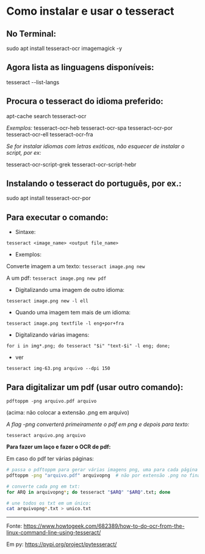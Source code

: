 # Como instalar e usar o tesseract

## No Terminal:
sudo apt install tesseract-ocr imagemagick -y


## Agora lista as linguagens disponíveis:
tesseract --list-langs


## Procura o tesseract do idioma preferido:
apt-cache search tesseract-ocr


*Exemplos:*
tesseract-ocr-heb
tesseract-ocr-spa
tesseract-ocr-por
tesseract-ocr-ell 
tesseract-ocr-fra


_Se for instalar idiomas com letras exóticas, não esquecer de instalar o script, por ex:_

tesseract-ocr-script-grek
tesseract-ocr-script-hebr


## Instalando o tesseract do português, por ex.:
sudo apt install tesseract-ocr-por


## Para executar o comando:

 - Sintaxe:
 
`tesseract <image_name> <output file_name>`

 - Exemplos:
 
Converte imagem a um texto:
`tesseract image.png new`

A um pdf:
`tesseract image.png new pdf`

 - Digitalizando uma imagem de outro idioma:
 
`tesseract image.png new -l ell`

 - Quando uma imagem tem mais de um idioma:

`tesseract image.png textfile -l eng+por+fra`

 - Digitalizando várias imagens:
 
`for i in img*.png; do tesseract "$i" "text-$i" -l eng; done;`

 - ver
 
`tesseract img-63.png arquivo --dpi 150`

## Para digitalizar um pdf (usar outro comando):

`pdftoppm -png arquivo.pdf arquivo`

(acima: não colocar a extensão .png em arquivo)

*A flag -png converterá primeiramente o pdf em png e depois para texto:*

`tesseract arquivo.png arquivo`

**Para fazer um laço e fazer o OCR de pdf:**

Em caso do pdf ter várias páginas:

```bash 
# passa o pdftoppm para gerar várias imagens png, uma para cada página do pdf
pdftoppm -png "arquivo.pdf" arquivopng 	# não por extensão .png no final

# converte cada png em txt:
for ARQ in arquivopng*; do tesseract "$ARQ" "$ARQ".txt; done

# une todos os txt em um único:
cat arquivopng*.txt > unico.txt
```


---
Fonte: https://www.howtogeek.com/682389/how-to-do-ocr-from-the-linux-command-line-using-tesseract/


Em py: https://pypi.org/project/pytesseract/

